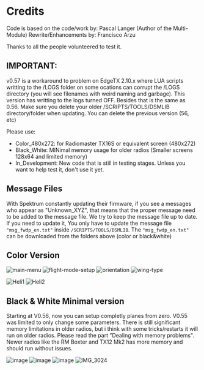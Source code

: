# Credits
Code is based on the code/work by: Pascal Langer (Author of the Multi-Module) 
Rewrite/Enhancements by: Francisco Arzu

Thanks to all the people volunteered to test it.

## IMPORTANT: 
v0.57 is a workaround to problem on EdgeTX 2.10.x where LUA scripts writting to the /LOGS folder on some ocations can corrupt the /LOGS directory  (you will see filenames with weird naming and garbage).
This version has writting to the logs turned OFF.  Besides that is the same as 0.56.
Make sure you delete your older /SCRIPTS/TOOLS/DSMLIB directory/folder when updating. You can delete the previous version (56, etc)

Please use:
- Color_480x272:  for Radiomaster TX16S or equivalent screen (480x272)
- Black_White:    MINimal memory usage for older radios (Smaller screens 128x64 and limited memory)
- In_Development: New code that is still in testing stages. Unless you want to help test it, don't use it yet.

## Message Files
With Spektrum constantly updating their firmware, if you see a messages who appear as "Unknown_XYZ", that means that the proper message need to be added to the message file. We try to keep the message file up to date. If you need to update it, You only have to update the message file `"msg_fwdp_en.txt"` inside `/SCRIPTS/TOOLS/DSMLIB`. The `"msg_fwdp_en.txt"` can be downloaded from the folders above (color or black&white)

## Color Version
![main-menu](https://user-images.githubusercontent.com/32604366/230751340-dd118f36-1884-405b-b12b-81cba16c7321.png)
![flight-mode-setup](https://user-images.githubusercontent.com/32604366/230751281-0c71ff4a-179f-41fd-9290-302a6e0fe821.png)
![orientation](https://user-images.githubusercontent.com/32604366/230751350-59070e75-afa3-439b-8902-bc7b3b901084.png)
![wing-type](https://user-images.githubusercontent.com/32604366/230751370-b4e4355f-a3d2-4c44-aa1a-57861f1ff3da.png)

![Heli1](https://github.com/frankiearzu/DSMTools/assets/32604366/acd64fa1-e926-4e9d-85ad-560f43659c88)
![Heli2](https://github.com/frankiearzu/DSMTools/assets/32604366/b36b8be4-8e09-4265-871e-e4bdae12ffda)

## Black & White Minimal version
Starting at V0.56, now you can setup completly planes from zero.  V0.55 was limited to only change some parameters.
There is still significant memory limitations in older radios, but i think with some tricks/restarts it will run on older radios. Please read the part "Dealing with memory problems".   Newer radios like the RM Boxter and TX12 Mk2 has more memory and should run without issues.

![image](https://github.com/frankiearzu/DSMTools/assets/32604366/be03ad40-3e2f-45e1-8f50-d231c3931169)
![image](https://github.com/frankiearzu/DSMTools/assets/32604366/5010a361-1234-4c83-97b2-2eb6ae0d1061)
![image](https://github.com/frankiearzu/DSMTools/assets/32604366/0d4e04dc-90d7-4322-9ad1-f57cbde49029)
![IMG_3024](https://user-images.githubusercontent.com/32604366/230123260-614f4e5e-9546-4439-9196-db885894083f.jpg)
